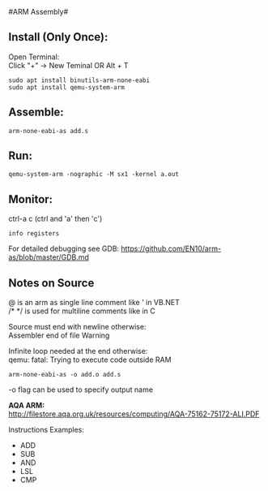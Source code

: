 #ARM Assembly#

Install (Only Once):    
-
Open Terminal:  
Click "+" -> New Teminal OR Alt + T     

    sudo apt install binutils-arm-none-eabi 
    sudo apt install qemu-system-arm    

Assemble:    
-
    arm-none-eabi-as add.s

Run:    
-
    qemu-system-arm -nographic -M sx1 -kernel a.out  
    
Monitor:
-
ctrl-a c (ctrl and 'a' then 'c')    

    info registers

For detailed debugging see GDB: 
https://github.com/EN10/arm-as/blob/master/GDB.md   

Notes on Source
-
@ is an arm as single line comment like ' in VB.NET     
/*  */ is used for multiline comments like in C

Source must end with newline otherwise:  
Assembler end of file Warning  

Infinite loop needed at the end otherwise:  
qemu: fatal: Trying to execute code outside RAM

    arm-none-eabi-as -o add.o add.s
-o flag can be used to specify output name  

**AQA ARM:**     
http://filestore.aqa.org.uk/resources/computing/AQA-75162-75172-ALI.PDF 

Instructions Examples:  
*   ADD 
*   SUB
*   AND 
*   LSL
*   CMP